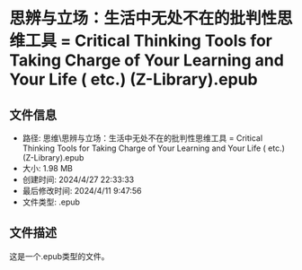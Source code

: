 ﻿# 思辨与立场：生活中无处不在的批判性思维工具 = Critical Thinking Tools for Taking Charge of Your Learning and Your Life ( etc.) (Z-Library).epub

## 文件信息
- 路径: 思维\思辨与立场：生活中无处不在的批判性思维工具 = Critical Thinking Tools for Taking Charge of Your Learning and Your Life ( etc.) (Z-Library).epub
- 大小: 1.98 MB
- 创建时间: 2024/4/27 22:33:33
- 最后修改时间: 2024/4/11 9:47:56
- 文件类型: .epub

## 文件描述
这是一个.epub类型的文件。

